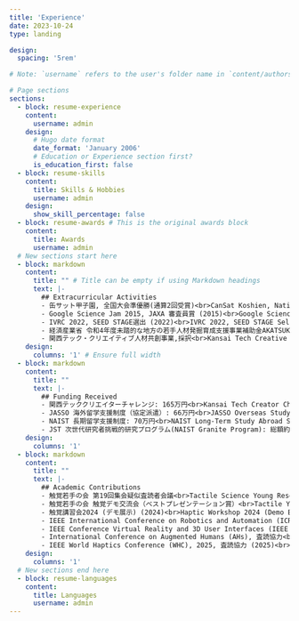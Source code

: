 ```yaml
---
title: 'Experience'
date: 2023-10-24
type: landing

design:
  spacing: '5rem'

# Note: `username` refers to the user's folder name in `content/authors/`

# Page sections
sections:
  - block: resume-experience
    content:
      username: admin
    design:
      # Hugo date format
      date_format: 'January 2006'
      # Education or Experience section first?
      is_education_first: false
  - block: resume-skills
    content:
      title: Skills & Hobbies
      username: admin
    design:
      show_skill_percentage: false
  - block: resume-awards # This is the original awards block
    content:
      title: Awards
      username: admin
  # New sections start here
  - block: markdown
    content:
      title: "" # Title can be empty if using Markdown headings
      text: |-
        ## Extracurricular Activities
        - 缶サット甲子園, 全国大会準優勝(通算2回受賞)<br>CanSat Koshien, National Tournament Runner-up (2-time overall winner)
        - Google Science Jam 2015, JAXA 審査員賞 (2015)<br>Google Science Jam 2015, JAXA Judges' Award (2015)
        - IVRC 2022, SEED STAGE選出 (2022)<br>IVRC 2022, SEED STAGE Selection (2022)
        - 経済産業省 令和4年度未踏的な地方の若手人材発掘育成支援事業補助金AKATSUKIプロジェクト採択事業<br>Ministry of Economy, Trade and Industry Fiscal Year 2022 Grant for the AKATSUKI Project: Support for Discovering and Cultivating Young, Unconventional Talent in Regional Areas Selected Project
        - 関西テック・クリエイティブ人材共創事業,採択<br>Kansai Tech Creative Talent Co-creation Project, Selected
    design:
      columns: '1' # Ensure full width
  - block: markdown
    content:
      title: ""
      text: |-
        ## Funding Received
        - 関西テッククリエイターチャレンジ: 165万円<br>Kansai Tech Creator Challenge: ¥1,650,000
        - JASSO 海外留学支援制度（協定派遣）: 66万円<br>JASSO Overseas Study Support Program (Agreement Dispatch): ¥660,000
        - NAIST 長期留学支援制度: 70万円<br>NAIST Long-Term Study Abroad Support Program: ¥700,000
        - JST 次世代研究者挑戦的研究プログラム(NAIST Granite Program): 総額約800万円<br>JST Next-Generation Researchers' Challenging Research Program (NAIST Granite Program): Total funding of approximately ¥8,000,000
    design:
      columns: '1'
  - block: markdown
    content:
      title: ""
      text: |-
        ## Academic Contributions
        - 触覚若手の会 第19回集会疑似査読者会議<br>Tactile Science Young Researchers' Group 19th Meeting: Mock Peer Review Session
        - 触覚若手の会 触覚デモ交流会（ベストプレゼンテーション賞）<br>Tactile Young Researchers' Group Tactile Demo Exchange Meeting (Best Presentation Award)
        - 触覚講習会2024 (デモ展示) (2024)<br>Haptic Workshop 2024 (Demo Exhibition) (2024)
        - IEEE International Conference on Robotics and Automation (ICRA), 2024, Student Volunteer (2024)
        - IEEE Conference Virtual Reality and 3D User Interfaces (IEEE VR), 2025, Student Volunteer (2025)
        - International Conference on Augmented Humans (AHs), 査読協力<br>Peer Review Assistance
        - IEEE World Haptics Conference (WHC), 2025, 査読協力 (2025)<br>Peer Review Assistance
    design:
      columns: '1'
  # New sections end here
  - block: resume-languages
    content:
      title: Languages
      username: admin
---
```

